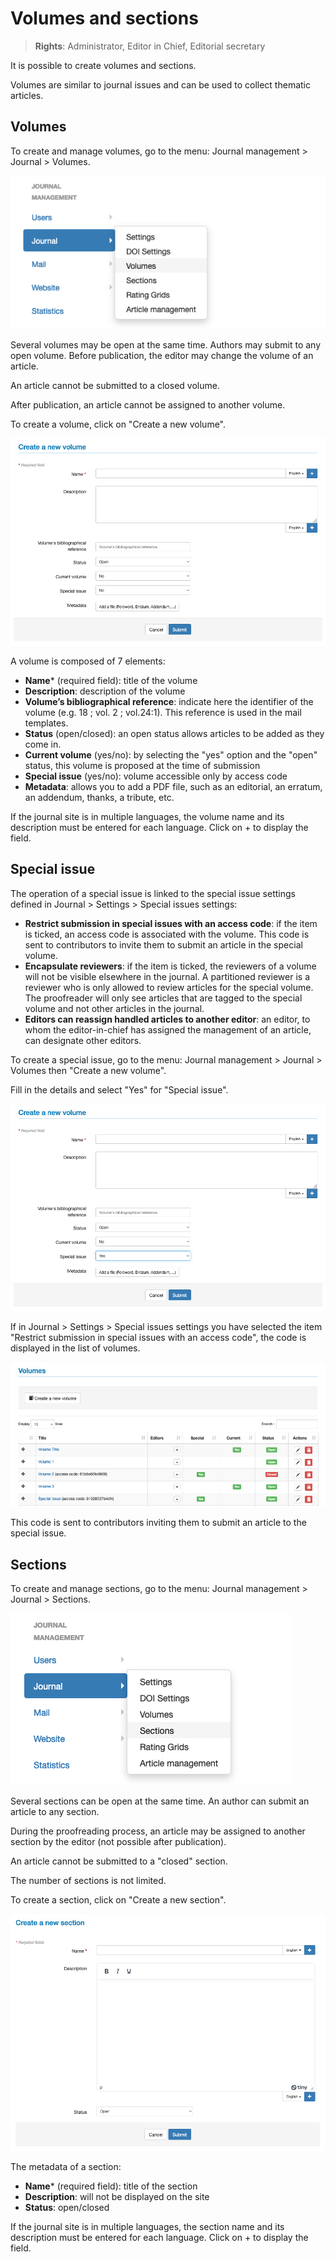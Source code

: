 # Volumes and sections

> **Rights**: Administrator, Editor in Chief, Editorial secretary

It is possible to create volumes and sections.

Volumes are similar to journal issues and can be used to collect thematic articles.

## Volumes
To create and manage volumes, go to the menu: Journal management > Journal > Volumes.

![Alt text](img/volumes-1.png "Volumes")

Several volumes may be open at the same time. Authors may submit to any open volume. Before publication, the editor may change the volume of an article.

An article cannot be submitted to a closed volume.

After publication, an article cannot be assigned to another volume.

To create a volume, click on "Create a new volume".

![Alt text](img/volumes-2.png "Create a new volume")

A volume is composed of 7 elements:
- **Name*** (required field): title of the volume
- **Description**: description of the volume
- **Volume’s bibliographical reference**: indicate here the identifier of the volume (e.g. 18 ; vol. 2 ; vol.24:1). This reference is used in the mail templates.
- **Status** (open/closed): an open status allows articles to be added as they come in.
- **Current volume** (yes/no): by selecting the "yes" option and the "open" status, this volume is proposed at the time of submission
- **Special issue** (yes/no): volume accessible only by access code
- **Metadata**: allows you to add a PDF file, such as an editorial, an erratum, an addendum, thanks, a tribute, etc.

If the journal site is in multiple languages, the volume name and its description must be entered for each language. Click on + to display the field.

##  Special issue
The operation of a special issue is linked to the special issue settings defined in Journal > Settings > Special issues settings:

- **Restrict submission in special issues with an access code**: if the item is ticked, an access code is associated with the volume. This code is sent to contributors to invite them to submit an article in the special volume.
- **Encapsulate reviewers**: if the item is ticked, the reviewers of a volume will not be visible elsewhere in the journal. A partitioned reviewer is a reviewer who is only allowed to review articles for the special volume. The proofreader will only see articles that are tagged to the special volume and not other articles in the journal.
- **Editors can reassign handled articles to another editor**: an editor, to whom the editor-in-chief has assigned the management of an article, can designate other editors.

To create a special issue, go to the menu: Journal management > Journal > Volumes then "Create a new volume".

Fill in the details and select "Yes" for "Special issue".

![Alt text](img/volumes-3.png "Create a special issue")

If in Journal > Settings > Special issues settings you have selected the item "Restrict submission in special issues with an access code", the code is displayed in the list of volumes.

![Alt text](img/volumes-4.png "Create a special issue: access code")

This code is sent to contributors inviting them to submit an article to the special issue.

## Sections
To create and manage sections, go to the menu: Journal management > Journal > Sections.

![Alt text](img/sections-1.png "Sections")

Several sections can be open at the same time. An author can submit an article to any section.

During the proofreading process, an article may be assigned to another section by the editor (not possible after publication).

An article cannot be submitted to a "closed" section.

The number of sections is not limited.

To create a section, click on "Create a new section".

![Alt text](img/sections-2.png "Create a new section")

The metadata of a section:
- **Name*** (required field): title of the section
- **Description**: will not be displayed on the site
- **Status**: open/closed

If the journal site is in multiple languages, the section name and its description must be entered for each language. Click on + to display the field.